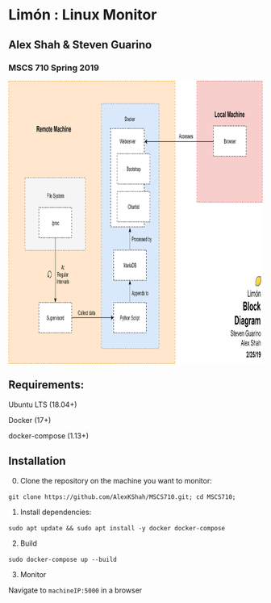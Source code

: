 # Limón : Linux Monitor
## Alex Shah & Steven Guarino
### MSCS 710 Spring 2019

<img src="img/block.png" height="561px" width="930px" align="center">

## Requirements:
Ubuntu LTS (18.04+)

Docker (17+)

docker-compose (1.13+)

## Installation
0. Clone the repository on the machine you want to monitor:

`git clone https://github.com/AlexKShah/MSCS710.git; cd MSCS710;`

1. Install dependencies:

`sudo apt update && sudo apt install -y docker docker-compose`

2. Build

`sudo docker-compose up --build`

3. Monitor

Navigate to `machineIP:5000` in a browser
